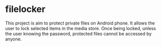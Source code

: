 # filelocker
This project is aim to protect private files on Android phone. It allows the user to lock selected items in the media store. Once being locked, unless the user knowing the password, protected files cannot be accessed by anyone. 
